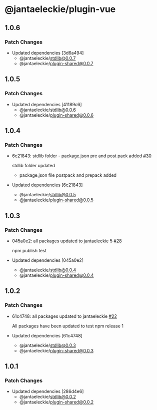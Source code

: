 # @jantaeleckie/plugin-vue

## 1.0.6

### Patch Changes

- Updated dependencies [3d6a494]
  - @jantaeleckie/stdlib@0.0.7
  - @jantaeleckie/plugin-shared@0.0.7

## 1.0.5

### Patch Changes

- Updated dependencies [41189c6]
  - @jantaeleckie/stdlib@0.0.6
  - @jantaeleckie/plugin-shared@0.0.6

## 1.0.4

### Patch Changes

- 6c21843: stdlib folder - package.json pre and post pack added
  [#30](https://github.com/JantaeLeckie/frontier_test/pull/30)

  stdlib folder updated

  - package.json file postpack and prepack added

- Updated dependencies [6c21843]
  - @jantaeleckie/stdlib@0.0.5
  - @jantaeleckie/plugin-shared@0.0.5

## 1.0.3

### Patch Changes

- 045a0e2: all packages updated to jantaeleckie 5
  [#28](https://github.com/JantaeLeckie/frontier_test/pull/28)

  npm publish test

- Updated dependencies [045a0e2]
  - @jantaeleckie/stdlib@0.0.4
  - @jantaeleckie/plugin-shared@0.0.4

## 1.0.2

### Patch Changes

- 61c4748: all packages updated to jantaeleckie
  [#22](https://github.com/JantaeLeckie/frontier_test/pull/22)

  All packages have been updated to test npm release 1

- Updated dependencies [61c4748]
  - @jantaeleckie/stdlib@0.0.3
  - @jantaeleckie/plugin-shared@0.0.3

## 1.0.1

### Patch Changes

- Updated dependencies [286d4e6]
  - @jantaeleckie/stdlib@0.0.2
  - @jantaeleckie/plugin-shared@0.0.2
